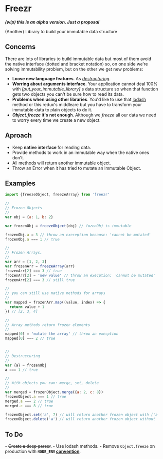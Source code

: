 # Freezr

***(wip) this is an alpha version. Just a proposal***

(Another) Library to build your immutable data structure

## Concerns

There are lots of libraries to build immutable data but most of them avoid the native interface (dotted and bracket notation) so, on one side we're solving immutability problem, but on the other we get new problems:

- **Loose new language features**. As *[destructuring](https://babeljs.io/docs/learn-es2015/#destructuring)*.
- **Worring about arguments interface**. Your application cannot deal 100% with *[put_your_immutable_library]*'s data structure so when that function gets two objects you can't be sure how to read its data.
- **Problems when using other libraries**. You'd like to use that [lodash](https://www.npmjs.com/package/lodash) method or this redux's middleare but you have to transform your immutable-data to plain objects to do it.
- ***Object.freeze* it's not enough**. Although we *freeze* all our data we need to worry every time we create a new object.

## Aproach

- Keep **native interface** for reading data.
- Provide methods to work in an immutable way when the native ones don't.
- All methods will return another immutable object.
- Throw an Error when it has tried to mutate an Immutable Object.

## Examples

```js
import {freezeObject, freezeArray} from 'freezr'

//
// Frozen Objects
//
var obj = {a: 1, b: 2}

var frozenObj = freezeObject(obj) // fozenObj is immutable

frozenObj.a = 3 // throw an exeception because: 'cannot be mutated'
frozenObj.a === 1 // true

//
// Frozen Arrays.
//
var arr = [1, 2, 3]
var frozenArr = freezeArray(arr)
frozenArr[2] === 3 // true
frozenArr[2] = 'new value' // throw an execption: 'cannot be mutated'
frozenArr[2] === 3 // still true

//
// you can still use native methods for arrays
//
var mapped = frozenArr.map((value, index) => {
  return value + 1
}) // [2, 3, 4]

//
// Array methods return frozen elements
//
mapped[0] = 'mutate the array' // throw an execption
mapped[0] === 2 // true


//
// Destructuring
//
var {a} = frozenObj
a === 1 // true

//
// With objects you can: merge, set, delete
//
var merged = frozenObject.merge({a: 2, c: 8})
frozenObject.a === 1 // true
merged.a === 2 // true
merged.c === 8 // true

frozenObject.set('a', 7) // will return another frozen object with ['a'] === 7
frozenObject.delete('a') // will return another frozen object without 'a'

```

## To Do

- ~~Create a deep parser~~.
- Use lodash methods.
- Remove `Object.freeze` on production with **`NODE_ENV` [convention](https://nodejs.org/docs/latest/api/process.html#process_process_env)**.

